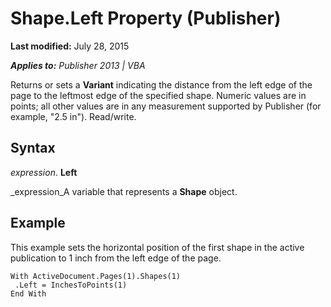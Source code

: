 
# Shape.Left Property (Publisher)

 **Last modified:** July 28, 2015

 _**Applies to:** Publisher 2013 | VBA_

Returns or sets a  **Variant** indicating the distance from the left edge of the page to the leftmost edge of the specified shape. Numeric values are in points; all other values are in any measurement supported by Publisher (for example, "2.5 in"). Read/write.


## Syntax

 _expression_. **Left**

 _expression_A variable that represents a  **Shape** object.


## Example

This example sets the horizontal position of the first shape in the active publication to 1 inch from the left edge of the page.


```
With ActiveDocument.Pages(1).Shapes(1) 
 .Left = InchesToPoints(1) 
End With
```

